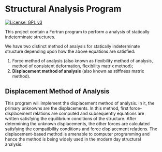 # Structural Analysis Program
[![License: GPL v3](https://img.shields.io/badge/License-GPLv3-blue.svg)](https://www.gnu.org/licenses/gpl-3.0)

This project contain a Fortran program to perform a analysis of statically indeterminate structures.

We have two distinct method of analysis for statically indeterminate structure depending upon how the above equations are satisfied: 
1.  Force method of analysis (also known as flexibility method of analysis, method of consistent deformation, flexibility matrix method);
2.  **Displacement method of analysis** (also known as stiffness matrix method).

## Displacement Method of Analysis

This program will implement the displacement method of analysis. In it, the primary unknowns are the displacements. In this method, first force-displacement relations are computed and subsequently equations are written satisfying the equilibrium conditions of the structure. After determining the unknown displacements, the other forces are calculated satisfying the compatibility conditions and force displacement relations. The displacement-based method is amenable to computer programming and hence the method is being widely used in the modern day structural analysis. 
